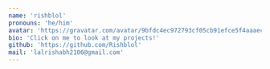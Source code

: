 ```yaml
---
name: 'rishblol'
pronouns: 'he/him'
avatar: 'https://gravatar.com/avatar/9bfdc4ec972793cf05cb91efce5f4aaaec2a0da1bf4ec34dad0913f1d845faf6.webp?size=256'
bio: 'Click on me to look at my projects!'
github: 'https://github.com/Rishblol'
mail: 'lalrishabh2106@gmail.com'
---
```

